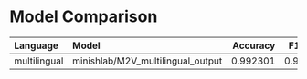 # Model Comparison
| Language     | Model                             |   Accuracy |   F1 Score |
|:-------------|:----------------------------------|-----------:|-----------:|
| multilingual | minishlab/M2V_multilingual_output |   0.992301 |   0.991894 |